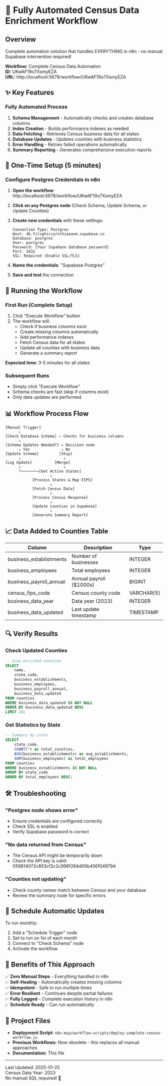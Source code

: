 # 🚀 Fully Automated Census Data Enrichment Workflow

## Overview
Complete automation solution that handles EVERYTHING in n8n - no manual Supabase intervention required!

**Workflow:** Complete Census Data Automation  
**ID:** UKwAF19o7XsmyEZA  
**URL:** http://localhost:5678/workflow/UKwAF19o7XsmyEZA

## ✨ Key Features

### Fully Automated Process
1. **Schema Management** - Automatically checks and creates database columns
2. **Index Creation** - Builds performance indexes as needed
3. **Data Fetching** - Retrieves Census business data for all states
4. **Database Updates** - Updates counties with business statistics
5. **Error Handling** - Retries failed operations automatically
6. **Summary Reporting** - Generates comprehensive execution reports

## 🔧 One-Time Setup (5 minutes)

### Configure Postgres Credentials in n8n

1. **Open the workflow**: http://localhost:5678/workflow/UKwAF19o7XsmyEZA

2. **Click on any Postgres node** (Check Schema, Update Schema, or Update Counties)

3. **Create new credentials** with these settings:
   ```
   Connection Type: Postgres
   Host: db.filvghircyrnlhzaeavm.supabase.co
   Database: postgres
   User: postgres
   Password: [Your Supabase database password]
   Port: 5432
   SSL: Required (Enable SSL/TLS)
   ```

4. **Name the credentials**: "Supabase Postgres"

5. **Save and test** the connection

## 🎯 Running the Workflow

### First Run (Complete Setup)
1. Click "Execute Workflow" button
2. The workflow will:
   - Check if business columns exist
   - Create missing columns automatically
   - Add performance indexes
   - Fetch Census data for all states
   - Update all counties with business data
   - Generate a summary report

**Expected time:** 3-5 minutes for all states

### Subsequent Runs
- Simply click "Execute Workflow"
- Schema checks are fast (skip if columns exist)
- Only data updates are performed

## 📊 Workflow Process Flow

```
[Manual Trigger]
      ↓
[Check Database Schema] ← Checks for business columns
      ↓
[Schema Updates Needed?] ← Decision node
      ↓ Yes              ↓ No
[Update Schema]         [Skip]
      ↓                   ↓
[Log Update]          [Merge]
      ↓                   ↓
      └───────→[Get Active States]
                    ↓
            [Process States & Map FIPS]
                    ↓
            [Fetch Census Data]
                    ↓
            [Process Census Response]
                    ↓
            [Update Counties in Supabase]
                    ↓
            [Generate Summary Report]
```

## 📈 Data Added to Counties Table

| Column | Description | Type |
|--------|-------------|------|
| business_establishments | Number of businesses | INTEGER |
| business_employees | Total employees | INTEGER |
| business_payroll_annual | Annual payroll ($1000s) | BIGINT |
| census_fips_code | Census county code | VARCHAR(5) |
| business_data_year | Data year (2023) | INTEGER |
| business_data_updated | Last update timestamp | TIMESTAMP |

## 🔍 Verify Results

### Check Updated Counties
```sql
-- View enriched counties
SELECT 
    name,
    state_code,
    business_establishments,
    business_employees,
    business_payroll_annual,
    business_data_updated
FROM counties
WHERE business_data_updated IS NOT NULL
ORDER BY business_data_updated DESC
LIMIT 20;
```

### Get Statistics by State
```sql
-- Summary by state
SELECT 
    state_code,
    COUNT(*) as total_counties,
    AVG(business_establishments) as avg_establishments,
    SUM(business_employees) as total_employees
FROM counties
WHERE business_establishments IS NOT NULL
GROUP BY state_code
ORDER BY total_employees DESC;
```

## 🛠️ Troubleshooting

### "Postgres node shows error"
- Ensure credentials are configured correctly
- Check SSL is enabled
- Verify Supabase password is correct

### "No data returned from Census"
- The Census API might be temporarily down
- Check the API key is valid: 059814072c853cf2c2c996f264d00b456f04979d

### "Counties not updating"
- Check county names match between Census and your database
- Review the summary node for specific errors

## 📅 Schedule Automatic Updates

To run monthly:
1. Add a "Schedule Trigger" node
2. Set to run on 1st of each month
3. Connect to "Check Schema" node
4. Activate the workflow

## 🎉 Benefits of This Approach

✅ **Zero Manual Steps** - Everything handled in n8n  
✅ **Self-Healing** - Automatically creates missing columns  
✅ **Idempotent** - Safe to run multiple times  
✅ **Error Resilient** - Continues despite partial failures  
✅ **Fully Logged** - Complete execution history in n8n  
✅ **Schedule Ready** - Can run automatically  

## 📁 Project Files

- **Deployment Script**: `n8n-mcp/workflow-scripts/deploy-complete-census-workflow.js`
- **Previous Workflows**: Now obsolete - this replaces all manual approaches
- **Documentation**: This file

---

Last Updated: 2025-01-25  
Census Data Year: 2023  
No manual SQL required! 🚀